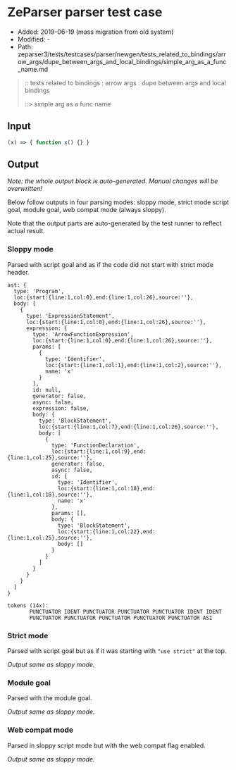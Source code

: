 # ZeParser parser test case

- Added: 2019-06-19 (mass migration from old system)
- Modified: -
- Path: zeparser3/tests/testcases/parser/newgen/tests_related_to_bindings/arrow_args/dupe_between_args_and_local_bindings/simple_arg_as_a_func_name.md

> :: tests related to bindings : arrow args : dupe between args and local bindings
>
> ::> simple arg as a func name

## Input

`````js
(x) => { function x() {} }
`````

## Output

_Note: the whole output block is auto-generated. Manual changes will be overwritten!_

Below follow outputs in four parsing modes: sloppy mode, strict mode script goal, module goal, web compat mode (always sloppy).

Note that the output parts are auto-generated by the test runner to reflect actual result.

### Sloppy mode

Parsed with script goal and as if the code did not start with strict mode header.

`````
ast: {
  type: 'Program',
  loc:{start:{line:1,col:0},end:{line:1,col:26},source:''},
  body: [
    {
      type: 'ExpressionStatement',
      loc:{start:{line:1,col:0},end:{line:1,col:26},source:''},
      expression: {
        type: 'ArrowFunctionExpression',
        loc:{start:{line:1,col:0},end:{line:1,col:26},source:''},
        params: [
          {
            type: 'Identifier',
            loc:{start:{line:1,col:1},end:{line:1,col:2},source:''},
            name: 'x'
          }
        ],
        id: null,
        generator: false,
        async: false,
        expression: false,
        body: {
          type: 'BlockStatement',
          loc:{start:{line:1,col:7},end:{line:1,col:26},source:''},
          body: [
            {
              type: 'FunctionDeclaration',
              loc:{start:{line:1,col:9},end:{line:1,col:25},source:''},
              generator: false,
              async: false,
              id: {
                type: 'Identifier',
                loc:{start:{line:1,col:18},end:{line:1,col:18},source:''},
                name: 'x'
              },
              params: [],
              body: {
                type: 'BlockStatement',
                loc:{start:{line:1,col:22},end:{line:1,col:25},source:''},
                body: []
              }
            }
          ]
        }
      }
    }
  ]
}

tokens (14x):
       PUNCTUATOR IDENT PUNCTUATOR PUNCTUATOR PUNCTUATOR IDENT IDENT
       PUNCTUATOR PUNCTUATOR PUNCTUATOR PUNCTUATOR PUNCTUATOR ASI
`````

### Strict mode

Parsed with script goal but as if it was starting with `"use strict"` at the top.

_Output same as sloppy mode._

### Module goal

Parsed with the module goal.

_Output same as sloppy mode._

### Web compat mode

Parsed in sloppy script mode but with the web compat flag enabled.

_Output same as sloppy mode._

